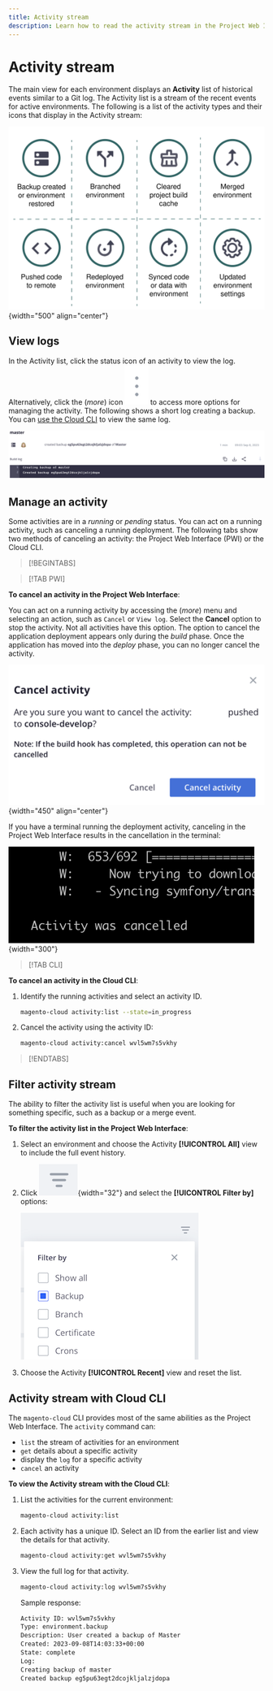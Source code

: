 ```yaml
---
title: Activity stream
description: Learn how to read the activity stream in the Project Web Interface or the Cloud CLI for Adobe Commerce on Cloud infrastructure.
---
```

# Activity stream

The main view for each environment displays an **Activity** list of historical events similar to a Git log. The Activity list is a stream of the recent events for active environments. The following is a list of the activity types and their icons that display in the Activity stream:

![Activity types](../../assets/activity-types.svg){width="500" align="center"}

## View logs

In the Activity list, click the status icon of an activity to view the log. Alternatively, click the (_more_) icon ![more](../../assets/icon-more.png) to access more options for managing the activity. The following shows a short log creating a backup. You can [use the Cloud CLI](#activity-stream-with-cloud-cli) to view the same log.

![Log view](../../assets/log-view.png)

## Manage an activity

Some activities are in a _running_ or _pending_ status. You can act on a running activity, such as canceling a running deployment. The following tabs show two methods of canceling an activity: the Project Web Interface (PWI) or the Cloud CLI.

>[!BEGINTABS]

>[!TAB PWI]

**To cancel an activity in the Project Web Interface**:

You can act on a running activity by accessing the (_more_) menu and selecting an action, such as `Cancel` or `View log`. Select the **Cancel** option to stop the activity. Not all activities have this option. The option to cancel the application deployment appears only during the _build_ phase. Once the application has moved into the _deploy_ phase, you can no longer cancel the activity.

![Cancel activity](../../assets/activity-icons/cancel-activity.png){width="450" align="center"}

If you have a terminal running the deployment activity, canceling in the Project Web Interface results in the cancellation in the terminal:

![Activity cancelled in terminal](../../assets/activity-icons/activity-cancelled.png){width="300"}

>[!TAB CLI]

**To cancel an activity in the Cloud CLI**:

1. Identify the running activities and select an activity ID.

   ```bash
   magento-cloud activity:list --state=in_progress
   ```

1. Cancel the activity using the activity ID:

   ```bash
   magento-cloud activity:cancel wvl5wm7s5vkhy
   ```

>[!ENDTABS]

## Filter activity stream

The ability to filter the activity list is useful when you are looking for something specific, such as a backup or a merge event.

**To filter the activity list in the Project Web Interface**:

1. Select an environment and choose the Activity **[!UICONTROL All]** view to include the full event history.

1. Click ![Filter by](../../assets/icon-filterby.png){width="32"} and select the **[!UICONTROL Filter by]** options:

   ![Filter activities](../../assets/activity-filter.png)

1. Choose the Activity **[!UICONTROL Recent]** view and reset the list.

## Activity stream with Cloud CLI

The `magento-cloud` CLI provides most of the same abilities as the Project Web Interface. The `activity` command can:

- `list` the stream of activities for an environment
- `get` details about a specific activity
- display the `log` for a specific activity
- `cancel` an activity

**To view the Activity stream with the Cloud CLI**:

1. List the activities for the current environment:

   ```bash
   magento-cloud activity:list
   ```

1. Each activity has a unique ID. Select an ID from the earlier list and view the details for that activity.

   ```bash
   magento-cloud activity:get wvl5wm7s5vkhy
   ```

1. View the full log for that activity.

   ```bash
   magento-cloud activity:log wvl5wm7s5vkhy
   ```

   Sample response:

    ```bash
    Activity ID: wvl5wm7s5vkhy
    Type: environment.backup
    Description: User created a backup of Master
    Created: 2023-09-08T14:03:33+00:00
    State: complete
    Log:
    Creating backup of master
    Created backup eg5pu63egt2dcojkljalzjdopa
    ```
